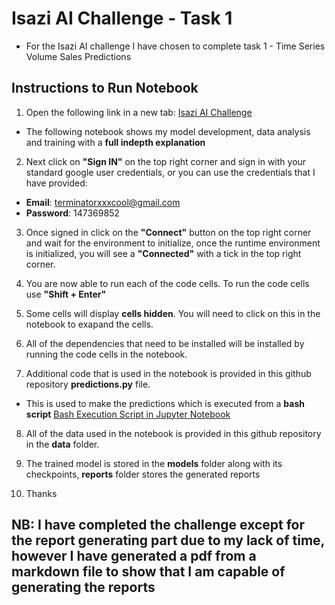 # Isazi AI Challenge - Task 1

- For the Isazi AI challenge I have chosen to complete task 1 - Time Series Volume Sales Predictions

## Instructions to Run Notebook

1. Open the following link in a new tab: [Isazi AI Challenge](https://colab.research.google.com/github/maxbrent/IsaziChallenge/blob/master/IsaziAIChallenge_Case_Study_1.ipynb)
  - The following notebook shows my model development, data analysis and training with a **full indepth explanation**

2. Next click on **"Sign IN"** on the top right corner and sign in with your standard google user credentials, or you can use the credentials that I have provided: 
  - **Email**: terminatorxxxcool@gmail.com
  - **Password**: 147369852

3. Once signed in click on the **"Connect"** button on the top right corner and wait for the environment to initialize, once the runtime environment is initialized, you will see a **"Connected"** with a tick in the top right corner.

4. You are now able to run each of the code cells. To run the code cells use **"Shift + Enter"**

5. Some cells will display **cells hidden**. You will need to click on this in the notebook to exapand the cells.

6. All of the dependencies that need to be installed will be installed by running the code cells in the notebook.

7. Additional code that is used in the notebook is provided in this github repository **predictions.py** file.
  - This is used to make the predictions which is executed from a **bash script** [Bash Execution Script in Jupyter Notebook](https://colab.research.google.com/github/maxbrent/IsaziChallenge/blob/master/SingleExecutionScript.ipynb)

8. All of the data used in the notebook is provided in this github repository in the **data** folder.

9. The trained model is stored in the **models** folder along with its checkpoints, **reports** folder stores the generated reports
  
10. Thanks

## NB: I have completed the challenge except for the report generating part due to my lack of time, however I have generated a pdf from a markdown file to show that I am capable of generating the reports 
